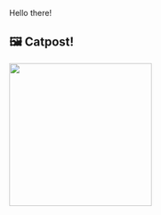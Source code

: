 Hello there!



## 🖼️ Catpost!

<sub>
    <img src="https://cdn2.thecatapi.com/images/gLkMj5Un1.false" height="256">
</sub>


